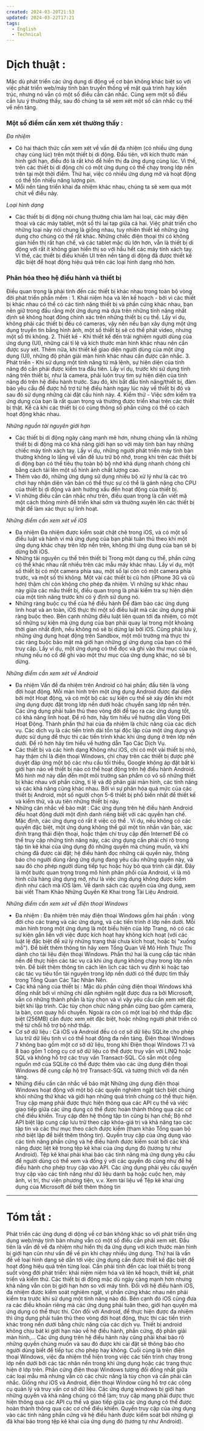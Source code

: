 ```yaml
---
created: 2024-03-20T21:53
updated: 2024-03-22T17:21
tags:
  - English
  - Technical
---
```

# Dịch thuật :


 Mặc dù phát triển các ứng dụng di động về cơ bản không khác biệt so với việc phát triển web/máy tính bàn truyền thống về mặt quá trình hay kiến trúc, nhưng nó vẫn có một số điều cần cân nhắc. Cùng xem một số điều cần lưu ý thường thấy, sau đó chúng ta sẽ xem xét một số cân nhắc cụ thể về nền tảng.
### Một số điểm cần xem xét thường thấy :
*Đa nhiệm*
- Có hai thách thức cần xem xét về vấn đề đa nhiệm (có nhiều ứng dụng chạy cùng lúc) trên một thiết bị di động. Đầu tiên, với kích thước màn hình giới hạn, điều đó là rất khó để hiển thị đa ứng dụng cùng lúc. Vì thế, trên các thiết bị di động chỉ có một ứng dụng có thể chạy trong lớp nền trên tại một thời điểm. Thứ hai, việc có nhiều ứng dụng mở và hoạt động có thể tốn nhiều năng lượng pin. 
- Mỗi nền tảng triển khai đa nhiệm khác nhau, chúng ta sẽ xem qua một chút về điều này.

*Loại hình dạng*
- Các thiết bị di động nói chung thường chia làm hai loại, các máy điện thoại và các máy tablet, một số thì lai tạp giữa cả hai. Việc phát triển cho những loại này nói chung là giống nhau, tuy nhiên thiết kế những ứng dụng cho chúng có thể rất khác. Những chiếc điện thoại thì có không gian hiển thị rất hạn chế, và các tablet mặc dù lớn hơn, vẫn là thiết bị di động với rất ít không gian hiển thị so với hầu hết các máy tính xách tay. Vì thế, các thiết bị điều khiển UI trên nền tảng di động đã được thiết kế đặc biệt để hoạt động hiệu quả trên các loại hình dạng nhỏ hơn.
### Phân hóa theo hệ điều hành và thiết bị
Điều quan trọng là phải tính đến các thiết bị khác nhau trong toàn bộ vòng đời phát triển phần mềm : 
	1. Khái niệm hóa và lên kế hoạch - bởi vì các thiết bị khác nhau có thể có các tính năng thiết bị và phần cứng khác nhau, bạn nên giữ trong đầu rằng một ứng dụng mà dựa trên những tính năng nhất định sẽ không hoạt đông chính xác trên những thiết bị cụ thể. Lấy ví dụ, không phải các thiết bị đều có cameras, vậy nên nếu bạn xây dựng một ứng dụng truyền tin bằng hình ảnh, một số thiết bị sẽ có thể phát video, nhưng một số thì không.
	2. Thiết kế - Khi thiết kế đến trải nghiệm người dùng của ứng dụng (UI), những cái tỉ lệ và kích thước màn hình khác nhau nên cần được suy xét. Thêm nữa, khi thiết kế giao diện người dùng của một ứng dụng (UI), những độ phân giải màn hình khác nhau cần được cân nhắc. 
	3. Phát triển - Khi sử dụng một tính năng từ mã lệnh, sự hiện diện của tính năng đó cần phải được kiểm tra đầu tiên. Lấy ví dụ, trước khi sử dụng tính năng trên thiết bị, như là camera, phải luôn truy tìm sự hiện diện của tính năng đó trên hệ điều hành trước. Sau đó, khi bắt đầu tính năng/thiết bị, đảm bảo yêu cầu để được hỗ trợ từ hệ điều hành ngay lúc này về thiết bị đó và sau đó sử dụng những cài đặt cấu hình này.
	4. Kiểm thử - Việc sớm kiểm tra ứng dụng của bạn là rất quan trọng và thường được triển khai trên các thiết bị thật. Kể cả khi các thiết bị có cùng thông số phần cứng có thể có cách hoạt động khác nhau.

*Những nguồn tài nguyên giới hạn*
- Các thiết bị di động ngày càng mạnh mẽ hơn, nhưng chúng vẫn là những thiết bị di động mà có khả năng giới hạn so với máy tính bàn hay những chiếc máy tính xách tay. Lấy ví dụ, những người phát triển máy tính bàn thường không lo lắng về vấn đề lưu trữ bộ nhớ, trong khi trên các thiết bị di động bạn có thể tiêu thụ toàn bộ bộ nhớ khả dụng nhanh chóng chỉ bằng cách tải lên một số hình ảnh chất lượng cao.
- Thêm vào đó, những ứng dụng sử dụng nhiều bộ xử lý như là các trò chơi hay nhận diện văn bản có thể thực sự có thể là gánh nặng cho CPU của thiết bị di động và ảnh hướng xấu đến hoạt động của thiết bị.
- Vì những điều cần cân nhắc như trên, điều quan trọng là cần viết mã một cách thông minh để triển khai sớm và thường xuyên lên các thiết bị thật để làm xác thực sự linh hoạt.

*Những điểm cần xem xét về iOS*
- Đa nhiệm
	Đa nhiệm được kiểm soát chặt chẽ trong iOS, và có một số điều luật và hành vi mà ứng dụng của bạn phải tuân thủ theo khi một ứng dụng khác chạy trên lớp nền trên, không thì ứng dụng của bạn sẽ bị dừng bởi iOS.
- Những tài nguyên cụ thể trên thiết bị
	Trong một dạng cụ thể, phần cứng có thể khác nhau rất nhiều trên các mẫu máy khác nhau. Lấy ví dụ, một số thiết bị có một camera phía sau, một số lại còn có một camera phía trước, và một số thì không.
	Một vài các thiết bị cũ hơn (iPhone 3G và cũ hơn) thậm chí còn không cho phép đa nhiệm. Vì những sự khác nhau này giữa các mẫu thiết bị, điều quan trọng là phải kiểm tra sự hiện diện của một tính năng trước khi có ý định sử dụng nó.
- Những ràng buộc cụ thể của hệ điều hành
	Để đảm bảo các ứng dụng linh hoạt và an toàn, iOS thực thi một số điều luật mà các ứng dụng phải ràng buộc theo. Bên cạnh những điều luật liên quan tới đa nhiệm, có một số những sự kiện mà ứng dụng của bạn phải quay lại trong một khoảng thời gian nhất định, nếu không nó sẽ bị dừng lại bởi iOS.
	Cũng phải lưu ý, những ứng dụng hoạt động trên Sandbox, một môi trường mà thực thi các ràng buộc bảo mật mà giới hạn những gì ứng dụng của bạn có thể truy cập. Lấy ví dụ, một ứng dụng có thể đọc và ghi vào thư mục của nó, nhưng nếu nó cố để ghi vào một thư mục của ứng dụng khác, nó sẽ bị dừng.

*Những điểm cần xem xét về Android*
- Đa nhiệm 
	Vấn đề đa nhiệm trên Android có hai phần; đầu tiên là vòng đời hoạt động. Mỗi màn hình trên một ứng dụng Android được đại diện bởi một Hoạt động, và có một bộ các sự kiện cụ thể sẽ xảy đến khi một ứng dụng được đặt trong lớp nền dưới hoặc chuyển sang lớp nền trên. Các ứng dụng phải tuân thủ theo vòng đời để tạo ra các ứng dụng tốt, có khả năng linh hoạt. Để rõ hơn, hãy tìm hiểu về hướng dẫn Vòng Đời Hoạt Động.
	Thành phần thứ hai của đa nhiệm là chức năng của các dịch vụ. Các dịch vụ là các tiến trình dài tồn tại độc lập của một ứng dụng và được sử dụng để thực thi các tiến trình khác khi ứng dụng ở trên lớp nền dưới. Để rõ hơn hãy tìm hiểu về hướng dẫn Tạo Các Dịch Vụ.
-  Các thiết bị và các hình dạng
	Không như iOS, chỉ có một vài thiết bị nhỏ, hay thậm chí là điện thoại Windows, chỉ chạy trên các thiết bị được phê duyệt đáp ứng một bộ các nhu cầu tối thiểu, Google không áp đặt bất kì giới hạn nào về thiết bị nào có thể hoạt động trên hệ điều hành Android. Mô hình mở này dẫn đến một môi trường sản phẩm có vô số những thiết bị khác nhau với phần cứng, tỉ lệ và độ phân giải màn hình, các tính năng và các khả năng cũng khác nhau.
	Bởi vì sự phân hóa quá mức của các thiết bị Android, một số người chọn 5-6 thiết bị phổ biến nhất để thiết kế và kiểm thử, và ưu tiên những thiết bị này.
- Những cân nhắc về bảo mật :
	Các ứng dụng trên hệ điều hành Android đều hoạt động dưới một định danh riêng biệt với các quyền hạn chế. Mặc định, các ứng dụng có rất ít việc có thể . Ví dụ, nếu không có các quyền đặc biệt, một ứng dụng không thể gửi một tin nhắn văn bản, xác định trạng thái điện thoại, hoặc thậm chí truy cập đến Internet! Để có thể truy cập những tính năng này, các ứng dụng cần phải chỉ rõ trong tập tin kê khai của ứng dụng đó những quyền mà chúng muốn, và khi chúng đã được cài đặt; hệ điều hành đọc những cái quyền này, thông báo cho người dùng rằng ứng dụng đang yêu cầu những quyền này, và sau đó cho phép người dùng tiếp tục hoặc hủy bỏ qua trình cài đặt. Đây là một bước quan trọng trong mô hình phân phối của Android, vì là mô hình cửa hàng ứng dụng mở, như là việc ứng dụng không được kiểm định như cách mà iOS làm. Về danh sách các quyền của ứng dụng, xem bài viết Tham Khảo Những Quyền Kê Khai trong Tài Liệu Android.

*Những điểm cần xem xét về điện thoại Windows*
- Đa nhiệm :
	Đa nhiệm trên máy điện thoại Windows gồm hai phần : vòng đời cho các trang và các ứng dụng, và các tiến trình ở lớp nền dưới. Mỗi màn hình trong một ứng dụng là một biểu hiện của lớp Trang, nó có các sự kiện gắn liền với việc được kích hoạt hay không kích hoạt (với các luật lệ đặc biệt để xử lý những trạng thái chưa kích hoạt, hoặc bị "xuống mồ"). Để biết thêm thông tin hãy xem Tổng Quan Về Mô Hình Thực Thi dành cho tài liệu điện thoại Windows.
	Phần thứ hai là cung cấp tác nhân nền để thực hiện các tác vụ cả khi ứng dụng không chạy trong lớp nền trên. Để biết thêm thông tin cách lên lịch các tách vụ định kì hoặc tạo các tác vụ tiêu tốn tài nguyên trong lớp nền dưới có thể được tìm thấy trong Tổng Quan Các Tác Nhân Nền. 
- Các khả năng của thiết bị :
	Mặc dù phần cứng điện thoại Windows khá đồng nhất bởi vì những chỉ dẫn nghiêm ngặt được đưa ra bởi Microsoft, vẫn có những thành phần là tùy chọn và vì vậy yêu cầu cần xem xét đặc biệt khi lập trình. Các tùy chọn chức năng phần cứng bao gồm camera, la bàn, con quay hồi chuyển. Ngoài ra còn có một loại bộ nhớ thấp đặc biệt (256MB) cần được xem xét đặc biệt, hoặc những người phát triển có thể từ chối hỗ trợ bộ nhớ thấp.
- Cơ sở dữ liệu :
	Cả iOS và Android đều có cơ sở dữ liệu SQLite cho phép lưu trữ dữ liệu tinh vi có thể hoạt động đa nền tảng. Điện thoại Windows 7 không bao gồm một cơ sở dữ liệu, trong khi Điện thoại Windows 7.1 và 8 bao gồm 1 công cụ cơ sở dữ liệu có thể được truy vấn với LINQ hoặc SQL và không hỗ trợ các truy vấn Transact-SQL. Có sẵn một cổng nguồn mở của SQLite có thể được thêm vào các ứng dụng điện thoại Windows để cung cấp hộ trợ Transact-SQL và tương thích với đa nền tảng. 
- Những điều cần cân nhắc về bảo mật 
	Những ứng dụng điện thoại Windows hoạt động với một bộ các quyền nghiêm ngặt tách biệt chúng khỏi những thứ khác và giới hạn những quá trình chúng có thể thực hiện. Truy cập mạng phải được thực hiện thông qua các API cụ thể và việc giao tiếp giữa các ứng dụng có thể được hoàn thành thông qua các cơ chế điều khiển. Truy cập đến hệ thống tập tin cũng bị hạn chế; Bộ nhớ API biệt lập cung cấp lưu trữ theo cặp khóa-giá trị và khả năng tạo các tập tin và các thư mục theo cách được kiểm (tham khảo Tổng quan bộ nhớ biệt lập để biết thêm thông tin).
	Quyền truy cập của ứng dụng vào các tính năng phần cứng và hệ điều hành được kiểm soát bởi các khả năng được liệt kê trong tệp kê khai của ứng dụng đó (tương tự như Android). Tệp kê khai phải khai báo các tính năng mà ứng dụng yêu cầu để người dùng có thể xem và đồng ý với các quyền đó cũng như để hệ điều hành cho phép truy cập vào API. Các ứng dụng phải yêu cầu quyền truy cập vào các tính năng như dữ liệu danh bạ hoặc cuộc hẹn, máy ảnh, vị trí, thư viện phương tiện, v.v. Xem tài liệu về Tệp kê khai ứng dụng của Microsoft để biết thêm thông tin


---


# Tóm tắt :
Phát triển các ứng dụng di dộng về cơ bản không khác so với phát triển ứng dụng web/máy tính bàn nhưng vẫn có một số điều cần phải xem xét. Đầu tiên là vấn đề về đa nhiệm như hiển thị đa ứng dụng với kích thước màn hình bị giới hạn cũn như vấn đề về pin khi chạy nhiều ứng dụng. Thứ hai là vấn đề về loại hình dạng sẽ dẫn tới việc ứng dụng cần được thiết kế đặc biệt để hoạt động hiệu quả trên từng loại. Cần phải tính đến các loại thiết bị trong suốt vòng đời phát triển: khái niệm niệm hóa và lên kế hoạch, thiết kế, phát triển và kiểm thử. Các thiết bị di động mặc dù ngày càng mạnh hơn nhưng khả năng vẫn còn bị giới hạn hơn so với máy tính. Đối với hệ điều hành iOS, đa nhiệm được kiểm soát nghiêm ngặt, vì phần cứng khác nhau nên phải kiểm tra trước khi sử dụng một tính năng nào đó. Bên cạnh đó iOS cũng đưa ra các điều khoản riêng mà các ứng dụng phải tuân theo, giới hạn quyền mà ứng dụng có thể thực thi. Còn đối với Android, để thực hiện được đa nhiệm thì ứng dụng phải tuân thủ theo vòng đời hoạt động, thực thi các tiến trình khác trong nền dưới bằng chức năng của các dịch vụ. Thiết bị android không chịu bát kì giới hạn nào về hệ điều hành, phần cứng, độ phân giải màn hình,... Các ứng dụng trên hệ điều hành này cũng phải khai báo rõ những quyền chúng muốn và sau đó được khi cài đặt sẽ thông báo cho người dùng biết để tiếp tục cho phép hay không. Cuối cùng là trên điện thoại Windows, việc đa nhiệm thể hiện trong việc các tiến trình chạy trong lớp nền dưới bởi các tác nhân nền trong khi ứng dụng hoặc các trang thực hiện ở lớp trên. Phần cứng điện thoại Windows tương đối đồng nhất giữa các loại mẫu mã nhưng vẫn có các chức năng là tùy chọn và cần phải cân nhắc. Giống như iOS và Android, điện thoại Window cũng hỗ trợ các công cụ quản lý và truy vấn cơ sở dữ liệu. Các ứng dụng windows bị giới hạn những quyền và khả năng chúng có thể làm; truy cập mạng phải được thực hiện thông qua các API cụ thể và giao tiếp giữa các ứng dụng có thể được hoàn thành thông qua các cơ chế điều khiển. Quyền truy cập của ứng dụng vào các tính năng phần cứng và hệ điều hành được kiểm soát bởi những gì đã khai báo trong tệp kê khai của ứng dụng đó (tương tự như Android).








